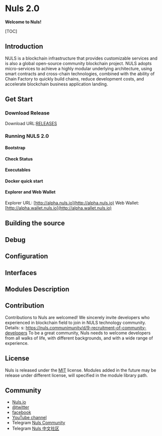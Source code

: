 # Nuls 2.0

**Welcome to Nuls!**

[TOC]

## Introduction

NULS is a blockchain infrastructure
that provides customizable services
and is also a global open-source
community blockchain project. NULS
adopts micro-services to achieve a
highly modular underlying
architecture, using smart contracts
and cross-chain technologies,
combined with the ability of Chain
Factory to quickly build chains, reduce
development costs, and accelerate
blockchain business application
landing.

## Get Start



### Download Release

Download URL:[RELEASES](https://github.com/nuls-io/nuls-v2/releases)

### Running NULS 2.0

#### Bootstrap

#### Check Status

#### Executables

#### Docker quick start

#### Explorer and Web Wallet

Explorer URL:  [http://alpha.nuls.io](http://alpha.nuls.io)
Web Wallet: [http://alpha.wallet.nuls.io](http://alpha.wallet.nuls.io)


## Building the source


## Debug

## Configuration

## Interfaces

## Modules Description

## Contribution

Contributions to Nuls are welcomed! We sincerely invite developers who experienced in blockchain field to join in NULS technology community. Details: s: https://nuls.communimunity/d/9-recruitment-of-community-developers To be a great community, Nuls needs to welcome developers from all walks of life, with different backgrounds, and with a wide range of experience.

## License

Nuls is released under the [MIT](http://opensource.org/licenses/MIT) license.
Modules added in the future may be release under different license, will specified in the module library path.

## Community

- [Nuls.io](https://nuls.io/)
- [@twitter](https://twitter.com/nulsservice)
- [facebook](https://www.facebook.com/nulscommunity/)
- [YouTube channel](https://www.youtube.com/channel/UC8FkLeF4QW6Undm4B3InN1Q?view_as=subscriber)
- Telegram [Nuls Community](https://t.me/Nulsio)
- Telegram [Nuls 中文社区](https://t.me/Nulscn)

####  

